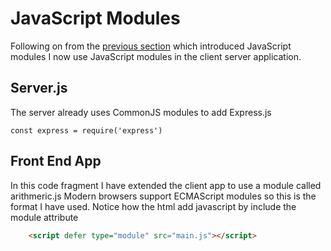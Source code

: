 # JavaScript Modules

Following on from the [previous section](../javascript-module-formats/README.MD) which introduced JavaScript modules I now use JavaScript modules in the client server application.

## Server.js
The server already uses CommonJS modules to add Express.js 

```
const express = require('express')
```
## Front End App
In this code fragment I have extended the client app to use a module called arithmeric.js Modern browsers support ECMAScript modules so this is the format I have used. Notice how the html add javascript by include the module attribute

```html
    <script defer type="module" src="main.js"></script>
```